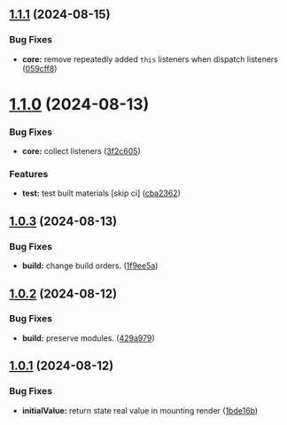 ## [1.1.1](https://github.com/lakca/use-channel/compare/v1.1.0...v1.1.1) (2024-08-15)


### Bug Fixes

* **core:** remove repeatedly added `this` listeners when dispatch listeners ([059cff8](https://github.com/lakca/use-channel/commit/059cff8ef2d851e554e7b5bb8edab6b54e547e59))

# [1.1.0](https://github.com/lakca/use-channel/compare/v1.0.3...v1.1.0) (2024-08-13)


### Bug Fixes

* **core:** collect listeners ([3f2c605](https://github.com/lakca/use-channel/commit/3f2c60537dfc2851065a6ff767deb308943b17a2))


### Features

* **test:** test built materials [skip ci] ([cba2362](https://github.com/lakca/use-channel/commit/cba236209236a39bac8d67f8481dbee7e7e7e6ab))

## [1.0.3](https://github.com/lakca/use-channel/compare/v1.0.2...v1.0.3) (2024-08-13)


### Bug Fixes

* **build:** change build orders. ([1f9ee5a](https://github.com/lakca/use-channel/commit/1f9ee5ad433846cdc9f46d3cc0e7c3e206ae26df))

## [1.0.2](https://github.com/lakca/use-channel/compare/v1.0.1...v1.0.2) (2024-08-12)


### Bug Fixes

* **build:** preserve modules. ([429a979](https://github.com/lakca/use-channel/commit/429a9797a479f671231c6902f0219ad5784f3d54))

## [1.0.1](https://github.com/lakca/use-channel/compare/v1.0.0...v1.0.1) (2024-08-12)


### Bug Fixes

* **initialValue:** return state real value in mounting render ([1bde16b](https://github.com/lakca/use-channel/commit/1bde16b6dcc15fedeb37b5f411095390c97513fe))
